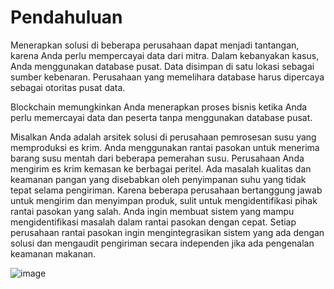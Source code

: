 # Pendahuluan
Menerapkan solusi di beberapa perusahaan dapat menjadi tantangan, karena Anda perlu mempercayai data dari mitra. Dalam kebanyakan kasus, Anda menggunakan database pusat. Data disimpan di satu lokasi sebagai sumber kebenaran. Perusahaan yang memelihara database harus dipercaya sebagai otoritas pusat data.

Blockchain memungkinkan Anda menerapkan proses bisnis ketika Anda perlu memercayai data dan peserta tanpa menggunakan database pusat.

Misalkan Anda adalah arsitek solusi di perusahaan pemrosesan susu yang memproduksi es krim. Anda menggunakan rantai pasokan untuk menerima barang susu mentah dari beberapa pemerahan susu. Perusahaan Anda mengirim es krim kemasan ke berbagai peritel. Ada masalah kualitas dan keamanan pangan yang disebabkan oleh penyimpanan suhu yang tidak tepat selama pengiriman. Karena beberapa perusahaan bertanggung jawab untuk mengirim dan menyimpan produk, sulit untuk mengidentifikasi pihak rantai pasokan yang salah. Anda ingin membuat sistem yang mampu mengidentifikasi masalah dalam rantai pasokan dengan cepat. Setiap perusahaan rantai pasokan ingin mengintegrasikan sistem yang ada dengan solusi dan mengaudit pengiriman secara independen jika ada pengenalan keamanan makanan.

![image](https://github.com/user-attachments/assets/d598c002-4036-4510-81c7-6cd4bd0a27a6)
